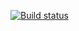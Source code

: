 [![Build status](https://ci.appveyor.com/api/projects/status/nvhkory2h18xlvno/branch/master?svg=true)](https://ci.appveyor.com/project/StalsXL/java-a-6/branch/master)
